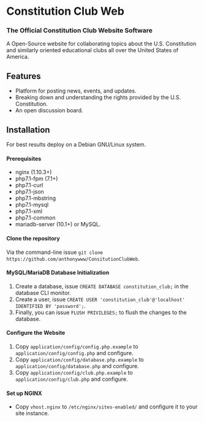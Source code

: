 # Constitution Club Web
### The Official Constitution Club Website Software

A Open-Source website for collaborating topics about the U.S. Constitution and similarly oriented educational clubs all over the United States of America.

## Features
- Platform for posting news, events, and updates.
- Breaking down and understanding the rights provided by the U.S. Constitution.
- An open discussion board.

## Installation
For best results deploy on a Debian GNU/Linux system.

#### Prerequisites
- nginx (1.10.3+)
- php7.1-fpm (7.1+)
- php7.1-curl
- php7.1-json
- php7.1-mbstring
- php7.1-mysql
- php7.1-xml
- php7.1-common
- mariadb-server (10.1+) or MySQL.

#### Clone the repository
Via the command-line issue `git clone https://github.com/anthonywww/ConsitutionClubWeb`.

#### MySQL/MariaDB Database Initialization
1. Create a database, issue `CREATE DATABASE constitution_club;` in the database CLI monitor.
2. Create a user, issue `CREATE USER 'constitution_club'@'localhost' IDENTIFIED BY 'password';`.
3. Finally, you can issue `FLUSH PRIVILEGES;` to flush the changes to the database.

#### Configure the Website
1. Copy `application/config/config.php.example` to `application/config/config.php` and configure.
2. Copy `application/config/database.php.example` to `application/config/database.php` and configure.
3. Copy `application/config/club.php.example` to `application/config/club.php` and configure.

#### Set up NGINX
- Copy `vhost.nginx` to `/etc/nginx/sites-enabled/` and configure it to your site instance.
